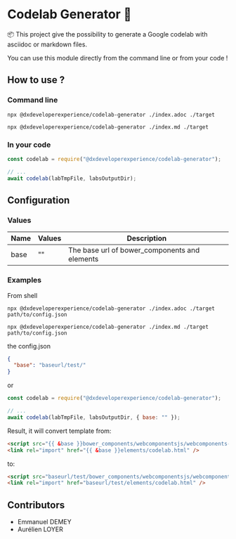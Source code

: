 # Codelab Generator 🎉

📦 This project give the possibility to generate a Google codelab with asciidoc or markdown files.

You can use this module directly from the command line or from your code !

## How to use ?

### Command line

```shell
npx @dxdeveloperexperience/codelab-generator ./index.adoc ./target

npx @dxdeveloperexperience/codelab-generator ./index.md ./target
```

### In your code

```js
const codelab = require("@dxdeveloperexperience/codelab-generator");

// ...
await codelab(labTmpFile, labsOutputDir);
```

## Configuration

### Values

| Name | Values | Description                                   |
| ---- | ------ | --------------------------------------------- |
| base | ""     | The base url of bower_components and elements |

### Examples

From shell
```shell
npx @dxdeveloperexperience/codelab-generator ./index.adoc ./target path/to/config.json

npx @dxdeveloperexperience/codelab-generator ./index.md ./target path/to/config.json
```

the config.json

```json
{
  "base": "baseurl/test/"
}
```

or

```js
const codelab = require("@dxdeveloperexperience/codelab-generator");

// ...
await codelab(labTmpFile, labsOutputDir, { base: "" });
```

Result, it will convert template
from:

```html
<script src="{{ &base }}bower_components/webcomponentsjs/webcomponents-lite.js"></script>
<link rel="import" href="{{ &base }}elements/codelab.html" />
```

to:

```html
<script src="baseurl/test/bower_components/webcomponentsjs/webcomponents-lite.js"></script>
<link rel="import" href="baseurl/test/elements/codelab.html" />
```

## Contributors

- Emmanuel DEMEY
- Aurélien LOYER
